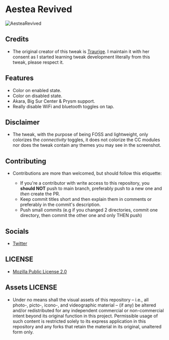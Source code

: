 # Aestea Revived

![AesteaRevived](https://twickd.com/images/c8577cb61e417dab355e253a0008628601232521.jpeg)

## Credits

* The original creator of this tweak is [Traurige](https://github.com/Traurige). I maintain it with her consent as I started learning tweak development literally from this tweak, please respect it.

## Features

* Color on enabled state.
* Color on disabled state.
* Akara, Big Sur Center & Prysm support.
* Really disable WiFi and bluetooth toggles on tap.

## Disclaimer

*  The tweak, with the purpose of being FOSS and lightweight, only colorizes the *connectivity* toggles, it does not colorize the CC modules nor does the tweak contain any themes you may see in the screenshot.

## Contributing

* Contributions are more than welcomed, but should follow this etiquette:

	* If you're a contributor with write access to this repository, you **should NOT** push to main branch, preferably push to a new one and *then* create the PR.
	* Keep commit titles short and then explain them in comments or preferably in the commit's description.
	* Push small commits (e.g if you changed 2 directories, commit one directory, then commit the other one and only THEN push)

## Socials

* [Twitter](https://twitter.com/Lukii120)

## LICENSE

* [Mozilla Public License 2.0](https://www.mozilla.org/en-US/MPL/2.0/)

## Assets LICENSE

* Under no means shall the visual assets of this repository – i.e., all photo-, picto-, icono-, and videographic material – (if any) be altered and/or redistributed for any independent commercial or non-commercial intent beyond its original function in this project. Permissible usage of such content is restricted solely to its express application in this repository and any forks that retain the material in its original, unaltered form only.

